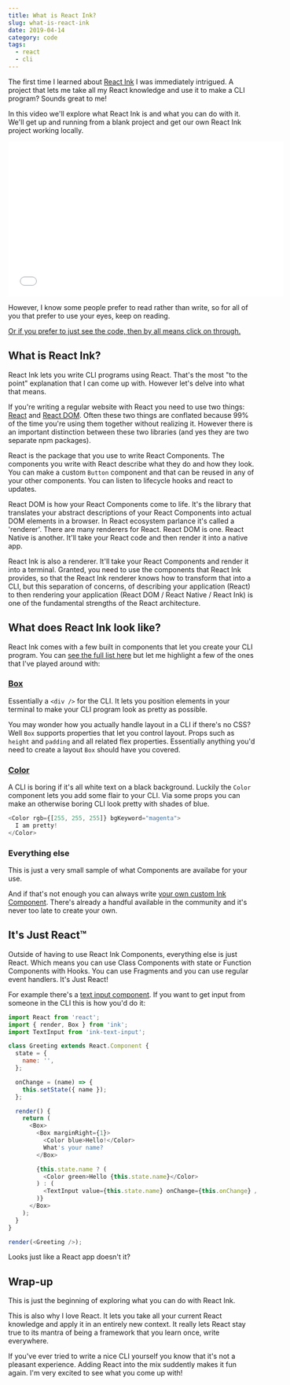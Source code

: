 ```yaml
---
title: What is React Ink?
slug: what-is-react-ink
date: 2019-04-14
category: code
tags:
  - react
  - cli
---
```


The first time I learned about [React Ink](https://github.com/vadimdemedes/ink) I was immediately intrigued. A project that lets me take all my React knowledge and use it to make a CLI program? Sounds great to me!

In this video we'll explore what React Ink is and what you can do with it. We'll get up and running from a blank project and get our own React Ink project working locally.

<div class="videoWrapper">
<iframe width="560" height="315" src="//www.youtube.com/embed/bk1tmNKtXBo" frameborder="0" allow="accelerometer; autoplay; encrypted-media; gyroscope; picture-in-picture" allowfullscreen></iframe>
</div>

However, I know some people prefer to read rather than write, so for all of you that prefer to use your eyes, keep on reading.

[Or if you prefer to just see the code, then by all means click on through.](https://github.com/hswolff/youtube/tree/master/videos/what-is-react-ink)

## What is React Ink?

React Ink lets you write CLI programs using React. That's the most "to the point" explanation that I can come up with. However let's delve into what that means.

If you're writing a regular website with React you need to use two things: [React](https://reactjs.org/docs/react-api.html) and [React DOM](https://reactjs.org/docs/react-dom.html). Often these two things are conflated because 99% of the time you're using them together without realizing it. However there is an important distinction between these two libraries (and yes they are two separate npm packages).

React is the package that you use to write React Components. The components you write with React describe what they do and how they look. You can make a custom `Button` component and that can be reused in any of your other components. You can listen to lifecycle hooks and react to updates.

React DOM is how your React Components come to life. It's the library that translates your abstract descriptions of your React Components into actual DOM elements in a browser. In React ecosystem parlance it's called a 'renderer'. There are many renderers for React. React DOM is one. React Native is another. It'll take your React code and then render it into a native app.

React Ink is also a renderer. It'll take your React Components and render it into a terminal. Granted, you need to use the components that React Ink provides, so that the React Ink renderer knows how to transform that into a CLI, but this separation of concerns, of describing your application (React) to then rendering your application (React DOM / React Native / React Ink) is one of the fundamental strengths of the React architecture.

## What does React Ink look like?

React Ink comes with a few built in components that let you create your CLI program. You can [see the full list here](https://github.com/vadimdemedes/ink#built-in-components) but let me highlight a few of the ones that I've played around with:

### [Box](https://github.com/vadimdemedes/ink#box)

Essentially a `<div />` for the CLI. It lets you position elements in your terminal to make your CLI program look as pretty as possible.

You may wonder how you actually handle layout in a CLI if there's no CSS? Well `Box` supports properties that let you control layout. Props such as `height` and `padding` and all related flex properties. Essentially anything you'd need to create a layout `Box` should have you covered.

### [Color](https://github.com/vadimdemedes/ink#color)

A CLI is boring if it's all white text on a black background. Luckily the `Color` component lets you add some flair to your CLI. Via some props you can make an otherwise boring CLI look pretty with shades of blue.

```js
<Color rgb={[255, 255, 255]} bgKeyword="magenta">
  I am pretty!
</Color>
```

### Everything else

This is just a very small sample of what Components are availabe for your use.

And if that's not enough you can always write [your own custom Ink Component](https://github.com/vadimdemedes/ink#useful-components). There's already a handful available in the community and it's never too late to create your own.

## It's Just React™

Outside of having to use React Ink Components, everything else is just React. Which means you can use Class Components with state or Function Components with Hooks. You can use Fragments and you can use regular event handlers. It's Just React!

For example there's a [text input component](https://github.com/vadimdemedes/ink-text-input). If you want to get input from someone in the CLI this is how you'd do it:

```js
import React from 'react';
import { render, Box } from 'ink';
import TextInput from 'ink-text-input';

class Greeting extends React.Component {
  state = {
    name: '',
  };

  onChange = (name) => {
    this.setState({ name });
  };

  render() {
    return (
      <Box>
        <Box marginRight={1}>
          <Color blue>Hello!</Color>
          What's your name?
        </Box>

        {this.state.name ? (
          <Color green>Hello {this.state.name}</Color>
        ) : (
          <TextInput value={this.state.name} onChange={this.onChange} />
        )}
      </Box>
    );
  }
}

render(<Greeting />);
```

Looks just like a React app doesn't it?

## Wrap-up

This is just the beginning of exploring what you can do with React Ink.

This is also why I love React. It lets you take all your current React knowledge and apply it in an entirely new context. It really lets React stay true to its mantra of being a framework that you learn once, write everywhere.

If you've ever tried to write a nice CLI yourself you know that it's not a pleasant experience. Adding React into the mix suddently makes it fun again. I'm very excited to see what you come up with!
